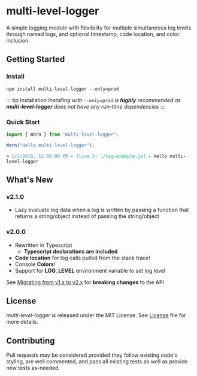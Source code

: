 # multi-level-logger

A simple logging module with flexibility for multiple simultaneous log levels through named logs, and optional timestamp, code location, and color inclusion.

## Getting Started

### Install

```npm install multi-level-logger --only=prod```

::: tip Installation
*Installing with `--only=prod` is **highly** recommended as **multi-level-logger** does not have any run-time dependencies*
:::

### Quick Start

```javascript
import { Warn } from "multi-level-logger";

Warn("Hello multi-level-logger");
```

<pre><code><span>&gt; </span><span style="color: rgb(59, 142, 234);">1/1/2018, 12:00:00 PM</span><span> - </span><span style="color: rgb(13, 188, 121);">[line 3: ./log-example.js]</span><span> - </span><span style="color(229, 229, 229);">Hello multi-level-logger</span></code></pre>

## What's New

### v2.1.0

+ Lazy evaluate log data when a log is written by passing a function that returns a string/object instead of passing the string/object

### v2.0.0

+ Rewritten in Typescript
    + **Typescript declarations are included**
+ **Code location** for log calls pulled from the stack trace!
+ Console **Colors**!
+ Support for **LOG_LEVEL** environment variable to set log level

See [Migrating from v1.x to v2.x](./MigratingFrom1x.md) for **breaking changes** to the API

## License

*multi-level-logger* is released under the MIT License.
See [License](https://github.com/davehermann/multi-level-logger/blob/master/LICENSE.md) file for more details.

## Contributing
Pull requests may be considered provided they follow existing code's styling, are well commented, and pass all existing tests as well as provide new tests as-needed.
